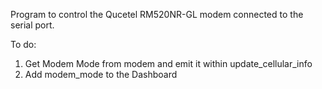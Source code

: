 Program to control the Qucetel RM520NR-GL modem connected to the serial port.

To do:
1) Get Modem Mode from modem and emit it within update_cellular_info
2) Add modem_mode to the Dashboard
